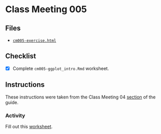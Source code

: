 # Class Meeting 005

## Files
* [`cm005-exercise.html`](https://dy-lin.github.io/STAT545-participation/cm005/cm005-exercise.html)

## Checklist
- [x] Complete `cm005-ggplot_intro.Rmd` worksheet.

## Instructions
These instructions were taken from the Class Meeting 04 [section](https://stat545guidebook.netlify.com/intro-to-plotting-with-ggplot2-part-i.html) of the guide.

### Activity
Fill out this [worksheet](https://raw.githubusercontent.com/STAT545-UBC/Classroom/master/tutorials/cm005-exercise.Rmd).
